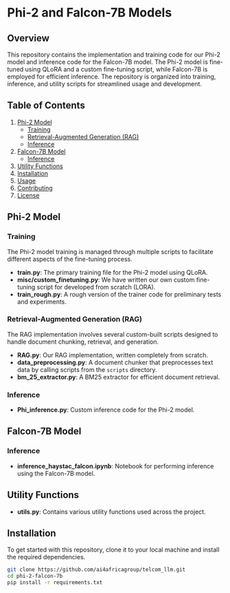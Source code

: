 # Phi-2 and Falcon-7B Models

## Overview

This repository contains the implementation and training code for our Phi-2 model and inference code for the Falcon-7B model. The Phi-2 model is fine-tuned using QLoRA and a custom fine-tuning script, while Falcon-7B is employed for efficient inference. The repository is organized into training, inference, and utility scripts for streamlined usage and development.

## Table of Contents

1. [Phi-2 Model](#phi-2-model)
    - [Training](#training)
    - [Retrieval-Augmented Generation (RAG)](#retrieval-augmented-generation-rag)
    - [Inference](#inference)
2. [Falcon-7B Model](#falcon-7b-model)
    - [Inference](#inference-1)
3. [Utility Functions](#utility-functions)
4. [Installation](#installation)
5. [Usage](#usage)
6. [Contributing](#contributing)
7. [License](#license)

## Phi-2 Model

### Training

The Phi-2 model training is managed through multiple scripts to facilitate different aspects of the fine-tuning process.

- **train.py**: The primary training file for the Phi-2 model using QLoRA.
- **misc/custom_finetuning.py**: We have written our own custom fine-tuning script for developed from scratch (LORA).
- **train_rough.py**: A rough version of the trainer code for preliminary tests and experiments.

### Retrieval-Augmented Generation (RAG)

The RAG implementation involves several custom-built scripts designed to handle document chunking, retrieval, and generation.

- **RAG.py**: Our RAG implementation, written completely from scratch.
- **data_preprocessing.py**: A document chunker that preprocesses text data by calling scripts from the `scripts` directory.
- **bm_25_extractor.py**: A BM25 extractor for efficient document retrieval.

### Inference

- **Phi_inference.py**: Custom inference code for the Phi-2 model.

## Falcon-7B Model

### Inference

- **inference_haystac_falcon.ipynb**: Notebook for performing inference using the Falcon-7B model.

## Utility Functions

- **utils.py**: Contains various utility functions used across the project.

## Installation

To get started with this repository, clone it to your local machine and install the required dependencies.

```bash
git clone https://github.com/ai4africagroup/telcom_llm.git
cd phi-2-falcon-7b
pip install -r requirements.txt
